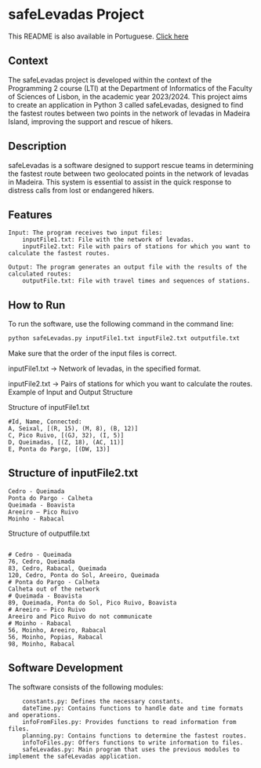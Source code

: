 # safeLevadas Project

This README is also available in Portuguese. [Click here](README-PT.md)

## Context

The safeLevadas project is developed within the context of the Programming 2 course (LTI) at the Department of Informatics of the Faculty of Sciences of Lisbon, in the academic year 2023/2024. This project aims to create an application in Python 3 called safeLevadas, designed to find the fastest routes between two points in the network of levadas in Madeira Island, improving the support and rescue of hikers.

## Description

safeLevadas is a software designed to support rescue teams in determining the fastest route between two geolocated points in the network of levadas in Madeira. This system is essential to assist in the quick response to distress calls from lost or endangered hikers.

## Features

    Input: The program receives two input files:
        inputFile1.txt: File with the network of levadas.
        inputFile2.txt: File with pairs of stations for which you want to calculate the fastest routes.

    Output: The program generates an output file with the results of the calculated routes:
        outputFile.txt: File with travel times and sequences of stations.

## How to Run

To run the software, use the following command in the command line:

```bash
python safeLevadas.py inputFile1.txt inputFile2.txt outputfile.txt
```
Make sure that the order of the input files is correct.

inputFile1.txt -> Network of levadas, in the specified format.

inputFile2.txt -> Pairs of stations for which you want to calculate the routes.
Example of Input and Output Structure

Structure of inputFile1.txt
```less
#Id, Name, Connected:
A, Seixal, [(R, 15), (M, 8), (B, 12)]
C, Pico Ruivo, [(GJ, 32), (I, 5)]
D, Queimadas, [(Z, 18), (AC, 11)]
E, Ponta do Pargo, [(DW, 13)]
```

## Structure of inputFile2.txt

```less
Cedro - Queimada
Ponta do Pargo - Calheta
Queimada - Boavista
Areeiro – Pico Ruivo
Moinho - Rabacal
```

Structure of outputfile.txt

```less

# Cedro - Queimada
76, Cedro, Queimada
83, Cedro, Rabacal, Queimada
120, Cedro, Ponta do Sol, Areeiro, Queimada
# Ponta do Pargo - Calheta
Calheta out of the network
# Queimada - Boavista
89, Queimada, Ponta do Sol, Pico Ruivo, Boavista
# Areeiro – Pico Ruivo
Areeiro and Pico Ruivo do not communicate
# Moinho - Rabacal
56, Moinho, Areeiro, Rabacal
56, Moinho, Popias, Rabacal
98, Moinho, Rabacal
```

## Software Development

The software consists of the following modules:
```less
    constants.py: Defines the necessary constants.
    dateTime.py: Contains functions to handle date and time formats and operations.
    infoFromFiles.py: Provides functions to read information from files.
    planning.py: Contains functions to determine the fastest routes.
    infoToFiles.py: Offers functions to write information to files.
    safeLevadas.py: Main program that uses the previous modules to implement the safeLevadas application.
```
